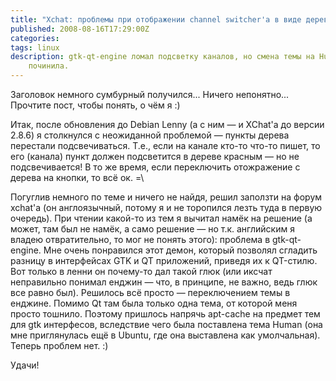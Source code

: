 ```yaml
---
title: "Xchat: проблемы при отображении channel switcher'а в виде дерева"
published: 2008-08-16T17:29:00Z
categories: 
tags: linux
description: gtk-qt-engine ломал подсветку каналов, но смена темы на Human всё
    починила.
---
```


Заголовок немного сумбурный получился... Ничего непонятно... Прочтите пост, чтобы понять, о чём я :)

Итак, после обновления до Debian Lenny (а с ним — и XChat'а до версии 2.8.6) я столкнулся с неожиданной проблемой &mdash; пункты дерева перестали подсвечиваться. Т.е., если на канале кто-то что-то пишет, то его (канала) пункт должен подсветится в дереве красным &mdash; но не подсвечивается! В то же время, если переключить отожражение с дерева на кнопки, то всё ок. =\\

Погуглив немного по теме и ничего не найдя, решил заползти на форум xchat'а (он англоязычный, потому я и не торопился лезть туда в первую очередь). При чтении какой-то из тем я вычитал намёк на решение (а может, там был не намёк, а само решение — но т.к. английским я владею отвратительно, то мог не понять этого): проблема в gtk-qt-engine. Мне очень понравился этот демон, который позволял сгладить разницу в интерфейсах GTK и QT приложений, приведя их к QT-стилю. Вот только в ленни он почему-то дал такой глюк (или иксчат неправильно понимал енджин &mdash; что, в принципе, не важно, ведь глюк все равно был). Решилось всё просто &mdash; переключением темы в енджине. Помимо Qt там была только одна тема, от которой меня просто тошнило. Поэтому пришлось напрячь apt-cache на предмет тем для gtk интерфесов, вследствие чего была поставлена тема Human (она мне приглянулась ещё в Ubuntu, где она выставлена как умолчальная). Теперь проблем нет. :)

Удачи!
